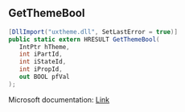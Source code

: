 ## GetThemeBool

```csharp
[DllImport("uxtheme.dll", SetLastError = true)]
public static extern HRESULT GetThemeBool(
   IntPtr hTheme,
   int iPartId,
   int iStateId,
   int iPropId,
   out BOOL pfVal
);
```

Microsoft documentation: [Link](https://docs.microsoft.com/en-us/windows/win32/api/uxtheme/nf-uxtheme-getthemebool)
